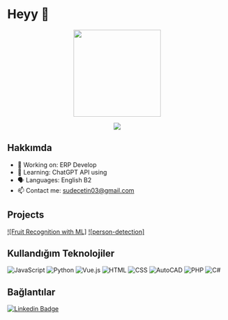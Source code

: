 # Heyy 👋

<p align="center">
  <img src="https://media.giphy.com/media/3o7aD2saalBwwftBIY/giphy.gif" width="200"/>
</p>

<p align="center">
  <img src="https://readme-typing-svg.herokuapp.com?color=36BCF7&lines=Hello,+I'm+Sude!;I'm+a+21+years+old+computer+programmer.;I+am+working+on+AI+using;Welcome+to+my+GitHub+profile!" />
</p>

## Hakkımda
- 🔭 Working on: ERP Develop
- 🌱 Learning: ChatGPT API using
- 🗣️ Languages: English B2
- 📫 Contact me: sudecetin03@gmail.com

## Projects
[![Fruit Recognition with ML]](https://github.com/sudectn/Fruit-Recognition-with-ML#)
[![person-detection]](https://github.com/sudectn/person-detection#)

<!--## GitHub İstatistikleri
![Kullanıcı Adı'nın GitHub İstatistikleri](https://github-readme-stats.vercel.app/api?username=kullanıcıadınız&show_icons=true&theme=radical)
-->
## Kullandığım Teknolojiler
![JavaScript](https://img.shields.io/badge/-JavaScript-black?style=flat-square&logo=javascript)
![Python](https://img.shields.io/badge/-Python-black?style=flat-square&logo=python)
![Vue.js](https://img.shields.io/badge/-Vue.js-black?style=flat-square&logo=vue.js)
![HTML](https://img.shields.io/badge/HTML5-E34F26?style=flat-square&logo=html5&logoColor=white)
![CSS](https://img.shields.io/badge/CSS3-1572B6?style=flat-square&logo=css3&logoColor=white)
![AutoCAD](https://img.shields.io/badge/AutoCAD-EE3A24?style=flat-square&logo=autodesk&logoColor=white)
![PHP](https://img.shields.io/badge/PHP-777BB4?style=flat-square&logo=php&logoColor=white)
![C#](https://img.shields.io/badge/C%23-239120?style=flat-square&logo=c-sharp&logoColor=white)


## Bağlantılar
[![Linkedin Badge](https://img.shields.io/badge/-LinkedIn-blue?style=flat-square&logo=Linkedin&logoColor=white&link=https://www.linkedin.com/in/kullanıcıadınız/)](www.linkedin.com/in/sude-çetin-4492a9298)

<!--## Blog Yazıları
- [Makale 1](https://blogsite.com/makale1)
- [Makale 2](https://blogsite.com/makale2)-->

<!--## Son Blog Yazılarım
<!-- BLOG-POST-LIST:START -->
<!-- BLOG-POST-LIST:END -->


<!--- B2 English
- Python, HTML, CSS, JS, PHP, SQL, C#
Also,
-AutoCAD
-->
